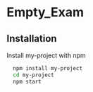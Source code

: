 # Empty_Exam

## Installation

Install my-project with npm

```bash
  npm install my-project
  cd my-project
  npm start
```

